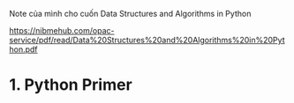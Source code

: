 Note của mình cho cuốn Data Structures and Algorithms in Python 

https://nibmehub.com/opac-service/pdf/read/Data%20Structures%20and%20Algorithms%20in%20Python.pdf

# 1. Python Primer



